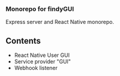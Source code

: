 ### Monorepo for findyGUI

Express server and React Native monorepo.

## Contents
- React Native User GUI
- Service provider "GUI"
- Webhook listener
